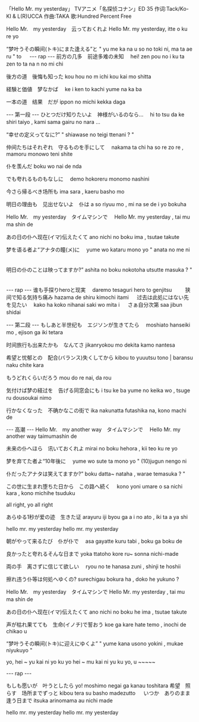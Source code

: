 「Hello Mr. my yesterday」
TVアニメ「名探侦コナン」ED 35
作词∶Tack/Ko-KI & L(R)UCCA
作曲∶TAKA
歌∶Hundred Percent Free

Hello Mr.　my yesterday　云っておくれよ
Hello Mr. my yesterday,  itte o ku re yo 　　

“梦叶うその瞬间(トキ)にまた逢える”と
" yu me ka na u so no toki ni,  ma ta ae ru " to
          　
--- rap ---
前方の几多　前途多难の未知　
hei! zen pou no i ku ta zen to ta na n no mi chi 　　

後方の道　後悔も知った
kou hou no m ichi kou kai mo shitta 　

経験と価値　梦なかば　
ke i ken to kachi yume na ka ba 　

一本の道　结果　だが
ippon no michi kekka daga 　

--- 第一段 ---
ひとつだけ知りたいよ　神様がいるのなら…　
hi to tsu da ke shiri taiyo , kami sama gairu no nara ... 　

“幸せの定义ってなに?”
" shiawase no teigi ttenani ? " 　

仲间たちはそれぞれ　守るものを手にして　
nakama ta chi ha so re zo re , mamoru  monowo teni shite

仆を羡んだ
boku wo nai de nda

でも夸れるものもなしに　
demo hokoreru monomo nashini 　

今さら帰るべき场所も
ima sara , kaeru basho mo 　

明日の理由も　见出せないよ　仆は
a so riyuu mo , mi na se de i yo bokuha

Hello Mr.　my yesterday　タイムマシンで　
Hello Mr. my yesterday , tai mu ma shin de 　

あの日の仆へ现在(イマ)伝えたくて
ano nichi no boku ima , tsutae takute

梦を语る者よ“アナタの瞳(メ)に　
yume wo kataru mono yo " anata no me ni 　

明日の仆のことは映ってますか?”
ashita no boku nokotoha utsutte masuka ? " 　

--- rap ---
谁も手探りheroと现実　
daremo tesaguri hero to genjitsu 　　
狭间で知る気持ち痛み
hazama de shiru kimochi itami 　
过去は此処にはない先を见たい　
kako ha koko nihanai saki wo mita i 　
さぁ自分次第
saa jibun shidai 　　

--- 第二段 ---
もしあと半世纪も　エジソンが生きてたら　
moshiato hanseiki mo , ejison ga iki tetara 　

时间旅行も出来たかも　なんてさ
jikanryokou mo dekita kamo nantesa

希望と忧郁との　配合(バランス)失くしてから
kibou to yuuutsu tono | baransu naku chite kara 　　

もうどれくらいだろう
mou do re nai, da rou

気付けば梦の経过を　告げる同窓会にも
i tsu ke ba yume no keika wo , tsuge ru dousoukai nimo 　

行かなくなった　不确かなこの街で
ika nakunatta futashika na, kono machi de

--- 高潮 ---
Hello Mr.　my another way　タイムマシンで　
Hello Mr. my another way taimumashin de

未来の仆へほら　讯いておくれよ
mirai no boku hehora ,  kii teo ku re yo 　　

梦を弃てた者よ“10年後に　
yume wo sute ta mono yo " (10)jugun  nengo ni

仆だったアナタは笑えてますか?”
boku datta~ nataha , warae temasuka ? " 　

この世に生まれ堕ちた日から　この路へ続く　
kono yoni umare o sa nichi kara , kono michihe tsuduku

all right, yo all right

あらゆる1秒が爱の迹　生きた证
arayuru iji byou ga a i no ato , iki ta a ya shi　

hello mr. my yesterday
hello mr. my yesterday


朝がやって来るたび　仆が仆で　
asa gayatte kuru tabi , boku ga boku de

良かったと夸れるそんな日まで
yoka ttatoho kore ru~ sonna nichi-made

両の手　离さずに信じて欲しい　
ryou no te hanasa zuni , shinji te hoshii 　

擦れ违う仆等は何処へゆくの?
surechigau bokura ha , doko he yukuno ? 　

Hello Mr.　my yesterday　タイムマシンで
Hello Mr. my yesterday , tai mu ma shin de 　　

あの日の仆へ现在(イマ)伝えたくて
ano nichi no boku he ima , tsutae takute

声が枯れ果てても　生命(イノチ)で誓おう
koe ga kare hate temo , inochi de chikao u

“梦叶うその瞬间(トキ)に迎えにゆくよ”
" yume kana usono yokini , mukae niyukuyo "

yo, hei ~ yu kai ni yo ku yo
hei ~ mu kai ni yu ku yo, u ~~~~~

--- rap ---

もしも愿いが　叶うとしたら
yo! moshimo negai ga kanau toshitara
希望　照らす　场所までずっと
kibou tera su basho madezutto 　
いつか　ありのまま　逢う日まで
itsuka arinomama au nichi made

hello mr. my yesterday
hello mr. my yesterday
